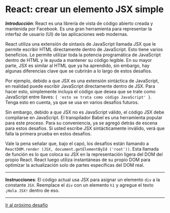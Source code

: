 # React: crear un elemento JSX simple

**_Introducción_**: React es una librería de vista de código abierto creada y mantenida por Facebook. Es una gran herramienta para representar la interfaz de usuario (UI) de las aplicaciones web modernas.

React utiliza una extensión de sintaxis de JavaScript llamada JSX que le permite escribir HTML directamente dentro de JavaScript. Esto tiene varios beneficios. Le permite utilizar toda la potencia programática de JavaScript dentro de HTML y le ayuda a mantener su código legible. En su mayor parte, JSX es similar al HTML que ya ha aprendido, sin embargo, hay algunas diferencias clave que se cubrirán a lo largo de estos desafíos.

Por ejemplo, debido a que JSX es una extensión sintáctica de JavaScript, en realidad puede escribir JavaScript directamente dentro de JSX. Para hacer esto, simplemente incluya el código que desea que se trate como JavaScript entre llaves: `{ 'esto se trata como código JavaScript' }`. Tenga esto en cuenta, ya que se usa en varios desafíos futuros.

Sin embargo, debido a que JSX no es JavaScript válido, el código JSX debe compilarse en JavaScript. El transpilador Babel es una herramienta popular para este proceso. Para su conveniencia, ya se agregó detrás de escena para estos desafíos. Si usted escribe JSX sintácticamente inválido, verá que falla la primera prueba en estos desafíos.

Vale la pena señalar que, bajo el capó, los desafíos están llamando a `ReactDOM.render (JSX, document.getElementById ('root'))`. Esta llamada de función es lo que coloca su JSX en la representación ligera del DOM del propio React. React luego utiliza instantáneas de su propio DOM para optimizar la actualización solo de partes específicas del DOM real.

---

**Instrucciones**: El código actual usa JSX para asignar un elemento `div` a la constante `JSX`. Reemplace el `div` con un elemento `h1` y agregue el texto `¡Hola JSX!` dentro de eso.

---
[Ir al próximo desafío](https://github.com/sebastiantorres86/react-practice/tree/master/Practica/02/my-app)
